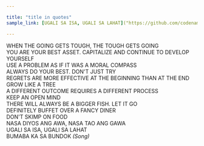 ```yaml
---

title: "title in quotes"
sample_link: [UGALI SA ISA, UGALI SA LAHAT]("https://github.com/codename-rainier/website")

---  
```


WHEN THE GOING GETS TOUGH, THE TOUGH GETS GOING  
YOU ARE YOUR BEST ASSET. CAPITALIZE AND CONTINUE TO DEVELOP YOURSELF  
USE A PROBLEM AS IF IT WAS A MORAL COMPASS  
ALWAYS DO YOUR BEST. DON'T JUST TRY  
REGRETS ARE MORE EFFECTIVE AT THE BEGINNING THAN AT THE END
GROW LIKE A TREE  
A DIFFERENT OUTCOME REQUIRES A DIFFERENT PROCESS  
KEEP AN OPEN MIND  
THERE WILL ALWAYS BE A BIGGER FISH. LET IT GO  
DEFINITELY BUFFET OVER A FANCY DINER  
DON'T SKIMP ON FOOD  
NASA DIYOS ANG AWA, NASA TAO ANG GAWA  
UGALI SA ISA, UGALI SA LAHAT  
BUMABA KA SA BUNDOK *(Song)*  
  
  



